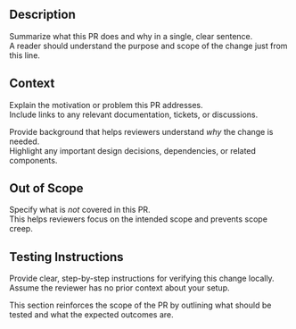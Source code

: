 ## Description
Summarize what this PR does and why in a single, clear sentence.  
A reader should understand the purpose and scope of the change just from this line.

## Context
Explain the motivation or problem this PR addresses.  
Include links to any relevant documentation, tickets, or discussions.

Provide background that helps reviewers understand *why* the change is needed.  
Highlight any important design decisions, dependencies, or related components.

## Out of Scope
Specify what is *not* covered in this PR.  
This helps reviewers focus on the intended scope and prevents scope creep.

## Testing Instructions
Provide clear, step-by-step instructions for verifying this change locally.  
Assume the reviewer has no prior context about your setup.

This section reinforces the scope of the PR by outlining what should be tested and what the expected outcomes are.
